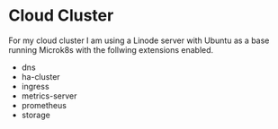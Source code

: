 # Cloud Cluster
For my cloud cluster I am using a Linode server with Ubuntu as a base running Microk8s with the follwing extensions enabled.

- dns
- ha-cluster
- ingress
- metrics-server
- prometheus
- storage